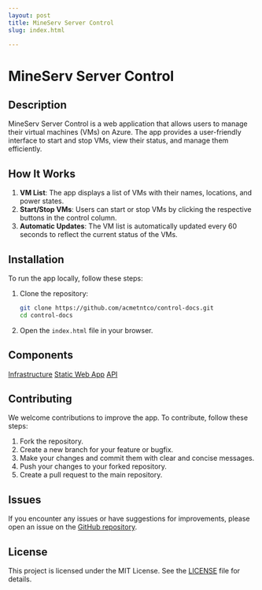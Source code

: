 ```yaml
---
layout: post
title: MineServ Server Control
slug: index.html

---
```

# MineServ Server Control

## Description

MineServ Server Control is a web application that allows users to manage their virtual machines (VMs) on Azure. The app provides a user-friendly interface to start and stop VMs, view their status, and manage them efficiently.

## How It Works

1. **VM List**: The app displays a list of VMs with their names, locations, and power states.
2. **Start/Stop VMs**: Users can start or stop VMs by clicking the respective buttons in the control column.
3. **Automatic Updates**: The VM list is automatically updated every 60 seconds to reflect the current status of the VMs.

## Installation

To run the app locally, follow these steps:

1. Clone the repository:
   ```sh
   git clone https://github.com/acmetntco/control-docs.git
   cd control-docs
   ```

2. Open the `index.html` file in your browser.

## Components

[Infrastructure](./bicep/README.md)
[Static Web App](./src/README.md)
[API](./api/README.md)

## Contributing

We welcome contributions to improve the app. To contribute, follow these steps:

1. Fork the repository.
2. Create a new branch for your feature or bugfix.
3. Make your changes and commit them with clear and concise messages.
4. Push your changes to your forked repository.
5. Create a pull request to the main repository.

## Issues

If you encounter any issues or have suggestions for improvements, please open an issue on the [GitHub repository](https://github.com/acmetntco/control-docs/issues).

## License

This project is licensed under the MIT License. See the [LICENSE](LICENSE) file for details.
